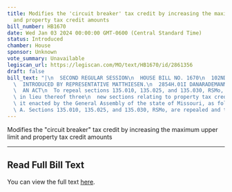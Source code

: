 ```yaml
---
title: Modifies the 'circuit breaker' tax credit by increasing the maximum upper limit
  and property tax credit amounts
bill_number: HB1670
date: Wed Jan 03 2024 00:00:00 GMT-0600 (Central Standard Time)
status: Introduced
chamber: House
sponsor: Unknown
vote_summary: Unavailable
legiscan_url: https://legiscan.com/MO/text/HB1670/id/2861356
draft: false
bill_text: "|\n  SECOND REGULAR SESSION\n  HOUSE BILL NO. 1670\n  102ND GENERAL ASSEMBLY\n\
  \  INTRODUCED BY REPRESENTATIVE MATTHIESEN.\n  2854H.01I DANARADEMANMILLER,ChiefClerk\n\
  \  AN ACT\n  To repeal sections 135.010, 135.025, and 135.030, RSMo, and to enact\
  \ in lieu thereof three\n  new sections relating to property tax credits.\n  Be\
  \ it enacted by the General Assembly of the state of Missouri, as follows:\n  Section\
  \ A. Sections 135.010, 135.025, and 135.030, RSMo, are repealed and three"
---
```

Modifies the "circuit breaker" tax credit by increasing the maximum upper limit and property tax credit amounts

---

## Read Full Bill Text

You can view the full text [here](https://legiscan.com/MO/text/HB1670/id/2861356).
